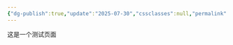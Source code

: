 ```yaml
---
{"dg-publish":true,"update":"2025-07-30","cssclasses":null,"permalink":"//amp/","dgPassFrontmatter":true}
---
```


这是一个测试页面
